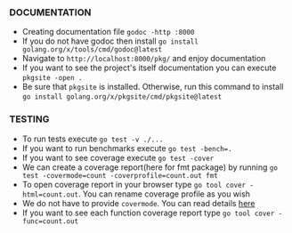 ### DOCUMENTATION

- Creating documentation file `godoc -http :8000`
- If you do not have godoc then install `go install golang.org/x/tools/cmd/godoc@latest`
- Navigate to `http://localhost:8000/pkg/` and enjoy documentation
- If you want to see the project's itself documentation you can execute `pkgsite -open .`
- Be sure that `pkgsite` is installed. Otherwise, run this command to install `go install golang.org/x/pkgsite/cmd/pkgsite@latest`

### TESTING

- To run tests execute `go test -v ./...`
- If you want to run benchmarks execute `go test -bench=.`
- If you want to see coverage execute `go test -cover`
- We can create a coverage report(here for fmt package) by running `go test -covermode=count -coverprofile=count.out fmt`
- To open coverage report in your browser type `go tool cover -html=count.out`. You can rename coverage profile as you wish
- We do not have to provide `covermode`. You can read details [here](https://go.dev/blog/cover)
- If you want to see each function coverage report type `go tool cover -func=count.out `
